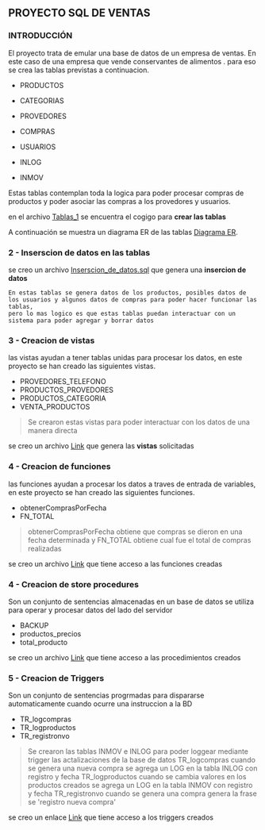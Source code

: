 
## PROYECTO SQL DE VENTAS
### INTRODUCCIÓN

El proyecto trata de emular una base de datos de un empresa de ventas. En este caso de una empresa que vende conservantes de alimentos .
para eso se crea las tablas previstas a continuacion.  


+ PRODUCTOS
+ CATEGORIAS
+ PROVEDORES
+ COMPRAS
+ USUARIOS

+ INLOG 
+ INMOV


Estas tablas contemplan toda la logica para poder procesar compras de productos y poder asociar las compras a los provedores y usuarios.

en el archivo [Tablas_1](https://github.com/marcosgb22/SQL_Proyecto_ventas/blob/main/1_Tablas.sql "Tablas")  se encuentra el cogigo para **crear las tablas**

A continuación se muestra un diagrama ER de las tablas [Diagrama ER](https://github.com/marcosgb22/SQL_Proyecto_ventas/blob/main/archivos/2022-12-16%20202021.png "Tablas").



### 2 - Inserscion de datos en las tablas

se creo un archivo [Inserscion_de_datos.sql]( https://github.com/marcosgb22/SQL_Proyecto_ventas/blob/main/2_Inserciones_de_datos.sql ) que genera una **insercion de datos** 

```
En estas tablas se genera datos de los productos, posibles datos de los usuarios y algunos datos de compras para poder hacer funcionar las tablas,
pero lo mas logico es que estas tablas puedan interactuar con un sistema para poder agregar y borrar datos  
```

### 3 - Creacion de vistas

las vistas ayudan a tener tablas unidas para procesar los datos, en este proyecto se han creado las siguientes vistas.


+ PROVEDORES_TELEFONO
+ PRODUCTOS_PROVEDORES
+ PRODUCTOS_CATEGORIA
+ VENTA_PRODUCTOS


>Se crearon estas vistas para poder interactuar con los datos de una manera directa

se creo un archivo [Link](https://github.com/marcosgb22/SQL_Proyecto_ventas/blob/main/3_Vistas.sql)  que genera las **vistas** solicitadas  
 

### 4 - Creacion de funciones

las funciones ayudan a procesar los datos a traves de entrada de variables, en este proyecto se han creado las siguientes funciones.


+ obtenerComprasPorFecha
+ FN_TOTAL



>obtenerComprasPorFecha obtiene que compras se dieron en una fecha determinada y 
>FN_TOTAL obtiene cual fue el total de compras realizadas

se creo un archivo [Link](https://github.com/marcosgb22/SQL_Proyecto_ventas/blob/main/4_Funciones.sql)  que tiene acceso a las funciones creadas


### 4 - Creacion de store procedures

Son un conjunto de sentencias almacenadas en un base de datos se utiliza para operar y procesar datos del lado del servidor


+ BACKUP
+ productos_precios
+ total_producto


se creo un archivo [Link](https://github.com/marcosgb22/SQL_Proyecto_ventas/blob/main/5_Procedimientos.sql)  que tiene acceso a las procedimientos creados

### 5 - Creacion de Triggers

Son un conjunto de sentencias progrmadas para dispararse automaticamente cuando ocurre una instruccion a la BD


+ TR_logcompras
+ TR_logproductos
+ TR_registronvo


> Se crearon las tablas INMOV e INLOG para poder loggear mediante trigger las actalizaciones de la base de datos
> TR_logcompras cuando se genera una nueva compra se agrega un LOG en la tabla INLOG con registro y fecha
> TR_logproductos cuando se cambia valores en los productos creados se agrega un LOG en la tabla INMOV con registro y fecha
> TR_registronvo cuando se genera una compra genera la frase se 'registro nueva compra'


se creo un enlace [Link](https://github.com/marcosgb22/SQL_Proyecto_ventas/blob/main/6_Triggers.sql)  que tiene acceso a los triggers creados